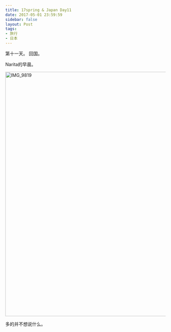```yaml
---
title: 17spring & Japan Day11
date: 2017-05-01 23:59:59
sidebar: false
layout: Post
tags: 
- 旅行
- 日本
---
```

 第十一天。 回国。
 
<!-- more -->  

Narita的早晨。

<a data-flickr-embed="true"  href="https://www.flickr.com/gp/148985391@N02/zw4808" title="IMG_9819"><img src="https://c1.staticflickr.com/5/4228/33955700184_115e01467d_b.jpg" width="1024" height="768" alt="IMG_9819"></a>

多的并不想说什么。